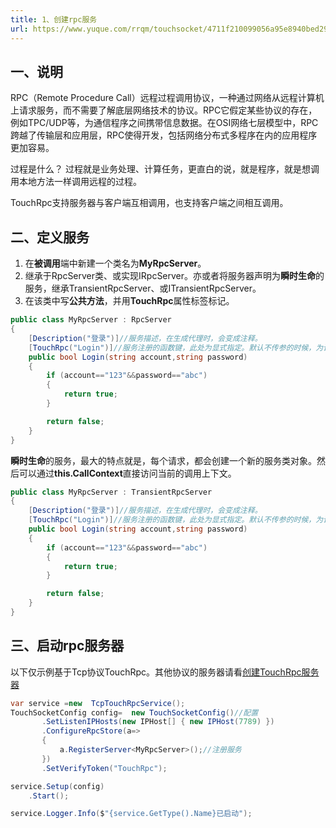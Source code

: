 ```yaml
---
title: 1、创建rpc服务
url: https://www.yuque.com/rrqm/touchsocket/4711f210099056a95e8940bed294737e
---
```


<a name="ttL7V"></a>

## 一、说明

RPC（Remote Procedure Call）远程过程调用协议，一种通过网络从远程计算机上请求服务，而不需要了解底层网络技术的协议。RPC它假定某些协议的存在，例如TPC/UDP等，为通信程序之间携带信息数据。在OSI网络七层模型中，RPC跨越了传输层和应用层，RPC使得开发，包括网络分布式多程序在内的应用程序更加容易。

过程是什么？ 过程就是业务处理、计算任务，更直白的说，就是程序，就是想调用本地方法一样调用远程的过程。

TouchRpc支持服务器与客户端互相调用，也支持客户端之间相互调用。 <a name="ivLCr"></a>

## 二、定义服务

1. 在**被调用**端中新建一个类名为**MyRpcServer**。
2. 继承于RpcServer类、或实现IRpcServer。亦或者将服务器声明为**瞬时生命**的服务，继承TransientRpcServer、或ITransientRpcServer。
3. 在该类中写**公共方法**，并用**TouchRpc**属性标签标记。

```csharp
public class MyRpcServer : RpcServer
{
    [Description("登录")]//服务描述，在生成代理时，会变成注释。
    [TouchRpc("Login")]//服务注册的函数键，此处为显式指定。默认不传参的时候，为该函数类全名+方法名的全小写。
    public bool Login(string account,string password)
    {
        if (account=="123"&&password=="abc")
        {
            return true;
        }

        return false;
    }
}
```

**瞬时生命**的服务，最大的特点就是，每个请求，都会创建一个新的服务类对象。然后可以通过**this.CallContext**直接访问当前的调用上下文。

```csharp
public class MyRpcServer : TransientRpcServer
{
    [Description("登录")]//服务描述，在生成代理时，会变成注释。
    [TouchRpc("Login")]//服务注册的函数键，此处为显式指定。默认不传参的时候，为该函数类全名+方法名的全小写。
    public bool Login(string account,string password)
    {
        if (account=="123"&&password=="abc")
        {
            return true;
        }

        return false;
    }
}
```

<a name="ai1L7"></a>

## 三、启动rpc服务器

以下仅示例基于Tcp协议TouchRpc。其他协议的服务器请看[创建TouchRpc服务器](<..\7.2 创建TouchRpc服务器.md>)

```csharp
var service =new  TcpTouchRpcService();
TouchSocketConfig config=  new TouchSocketConfig()//配置
       .SetListenIPHosts(new IPHost[] { new IPHost(7789) })
       .ConfigureRpcStore(a=> 
       {
           a.RegisterServer<MyRpcServer>();//注册服务
       })
       .SetVerifyToken("TouchRpc");

service.Setup(config)
    .Start();

service.Logger.Info($"{service.GetType().Name}已启动");
```

<a name="cwdGR"></a>

####
